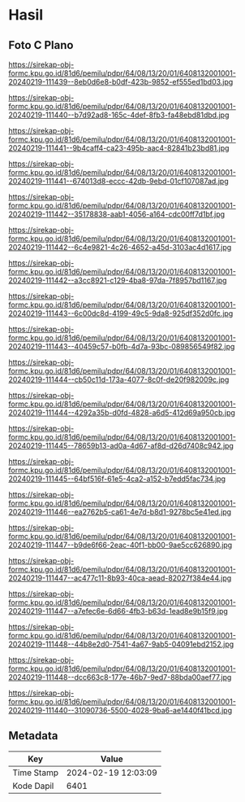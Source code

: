 # Hasil

## Foto C Plano

https://sirekap-obj-formc.kpu.go.id/81d6/pemilu/pdpr/64/08/13/20/01/6408132001001-20240219-111439--8eb0d6e8-b0df-423b-9852-ef555ed1bd03.jpg

https://sirekap-obj-formc.kpu.go.id/81d6/pemilu/pdpr/64/08/13/20/01/6408132001001-20240219-111440--b7d92ad8-165c-4def-8fb3-fa48ebd81dbd.jpg

https://sirekap-obj-formc.kpu.go.id/81d6/pemilu/pdpr/64/08/13/20/01/6408132001001-20240219-111441--9b4caff4-ca23-495b-aac4-82841b23bd81.jpg

https://sirekap-obj-formc.kpu.go.id/81d6/pemilu/pdpr/64/08/13/20/01/6408132001001-20240219-111441--674013d8-eccc-42db-9ebd-01cf107087ad.jpg

https://sirekap-obj-formc.kpu.go.id/81d6/pemilu/pdpr/64/08/13/20/01/6408132001001-20240219-111442--35178838-aab1-4056-a164-cdc00ff7d1bf.jpg

https://sirekap-obj-formc.kpu.go.id/81d6/pemilu/pdpr/64/08/13/20/01/6408132001001-20240219-111442--6c4e9821-4c26-4652-a45d-3103ac4d1617.jpg

https://sirekap-obj-formc.kpu.go.id/81d6/pemilu/pdpr/64/08/13/20/01/6408132001001-20240219-111442--a3cc8921-c129-4ba8-97da-7f8957bd1167.jpg

https://sirekap-obj-formc.kpu.go.id/81d6/pemilu/pdpr/64/08/13/20/01/6408132001001-20240219-111443--6c00dc8d-4199-49c5-9da8-925df352d0fc.jpg

https://sirekap-obj-formc.kpu.go.id/81d6/pemilu/pdpr/64/08/13/20/01/6408132001001-20240219-111443--40459c57-b0fb-4d7a-93bc-089856549f82.jpg

https://sirekap-obj-formc.kpu.go.id/81d6/pemilu/pdpr/64/08/13/20/01/6408132001001-20240219-111444--cb50c11d-173a-4077-8c0f-de20f982009c.jpg

https://sirekap-obj-formc.kpu.go.id/81d6/pemilu/pdpr/64/08/13/20/01/6408132001001-20240219-111444--4292a35b-d0fd-4828-a6d5-412d69a950cb.jpg

https://sirekap-obj-formc.kpu.go.id/81d6/pemilu/pdpr/64/08/13/20/01/6408132001001-20240219-111445--78659b13-ad0a-4d67-af8d-d26d7408c942.jpg

https://sirekap-obj-formc.kpu.go.id/81d6/pemilu/pdpr/64/08/13/20/01/6408132001001-20240219-111445--64bf516f-61e5-4ca2-a152-b7edd5fac734.jpg

https://sirekap-obj-formc.kpu.go.id/81d6/pemilu/pdpr/64/08/13/20/01/6408132001001-20240219-111446--ea2762b5-ca61-4e7d-b8d1-9278bc5e41ed.jpg

https://sirekap-obj-formc.kpu.go.id/81d6/pemilu/pdpr/64/08/13/20/01/6408132001001-20240219-111447--b9de6f66-2eac-40f1-bb00-9ae5cc626890.jpg

https://sirekap-obj-formc.kpu.go.id/81d6/pemilu/pdpr/64/08/13/20/01/6408132001001-20240219-111447--ac477c11-8b93-40ca-aead-82027f384e44.jpg

https://sirekap-obj-formc.kpu.go.id/81d6/pemilu/pdpr/64/08/13/20/01/6408132001001-20240219-111447--a7efec6e-6d66-4fb3-b63d-1ead8e9b15f9.jpg

https://sirekap-obj-formc.kpu.go.id/81d6/pemilu/pdpr/64/08/13/20/01/6408132001001-20240219-111448--44b8e2d0-7541-4a67-9ab5-04091ebd2152.jpg

https://sirekap-obj-formc.kpu.go.id/81d6/pemilu/pdpr/64/08/13/20/01/6408132001001-20240219-111448--dcc663c8-177e-46b7-9ed7-88bda00aef77.jpg

https://sirekap-obj-formc.kpu.go.id/81d6/pemilu/pdpr/64/08/13/20/01/6408132001001-20240219-111440--31090736-5500-4028-9ba6-ae1440f41bcd.jpg


## Metadata

| Key        | Value               |
| ---------- | ------------------- |
| Time Stamp | 2024-02-19 12:03:09 |
| Kode Dapil | 6401                |



